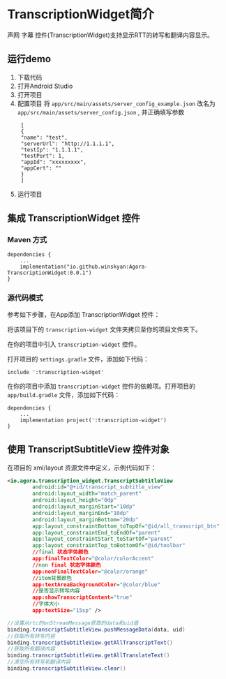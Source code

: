 # TranscriptionWidget简介

声网 字幕 控件(TranscriptionWidget)支持显示RTT的转写和翻译内容显示。

## 运行demo

1. 下载代码
2. 打开Android Studio
3. 打开项目
4. 配置项目
   将 `app/src/main/assets/server_config_example.json` 改名为 `app/src/main/assets/server_config.json` , 并正确填写参数
   ```
    [
    {
    "name": "test",
    "serverUrl": "http://1.1.1.1",
    "testIp": "1.1.1.1",
    "testPort": 1,
    "appId": "xxxxxxxxx",
    "appCert": ""
    }
    ]
   ```
5. 运行项目



## 集成 TranscriptionWidget 控件

### Maven 方式

```
dependencies {
    ...
    implementation("io.github.winskyan:Agora-TranscriptionWidget:0.0.1")
}
```

### 源代码模式

参考如下步骤，在App添加 TranscriptionWidget 控件：

将该项目下的 `transcription-widget` 文件夹拷贝至你的项目文件夹下。

在你的项目中引入 `transcription-widget` 控件。

打开项目的 `settings.gradle` 文件，添加如下代码：

```
include ':transcription-widget'
```

在你的项目中添加 `transcription-widget` 控件的依赖项。打开项目的 `app/build.gradle` 文件，添加如下代码：

```
dependencies {
    ...
    implementation project(':transcription-widget')
}
```

## 使用 TranscriptSubtitleView 控件对象

在项目的 xml/layout 资源文件中定义，示例代码如下：

```xml
<io.agora.transcription_widget.TranscriptSubtitleView
        android:id="@+id/transcript_subtitle_view"
        android:layout_width="match_parent"
        android:layout_height="0dp"
        android:layout_marginStart="10dp"
        android:layout_marginEnd="10dp"
        android:layout_marginBottom="20dp"
        app:layout_constraintBottom_toTopOf="@id/all_transcript_btn"
        app:layout_constraintEnd_toEndOf="parent"
        app:layout_constraintStart_toStartOf="parent"
        app:layout_constraintTop_toBottomOf="@id/toolbar"
        //final 状态字体颜色
        app:finalTextColor="@color/colorAccent"
        //non final 状态字体颜色
        app:nonFinalTextColor="@color/orange"
        //item背景颜色
        app:textAreaBackgroundColor="@color/blue"
        //是否显示转写内容
        app:showTranscriptContent="true"
        //字体大小
        app:textSize="15sp" />
```

```Java
//设置从rtc的onStreamMessage获取的data和uid值
binding.transcriptSubtitleView.pushMessageData(data, uid)
//获取所有转写内容
binding.transcriptSubtitleView.getAllTranscriptText()
//获取所有翻译内容
binding.transcriptSubtitleView.getAllTranslateText()
//清空所有转写和翻译内容
binding.transcriptSubtitleView.clear()
```